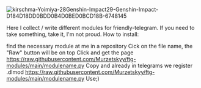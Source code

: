 ![kirschma-Yoimiya-28Genshin-Impact29-Genshin-Impact-D184D18DD0BDD0B4D0BED0BCD18B-6748145](https://user-images.githubusercontent.com/74005776/122830792-81b4e780-d2f1-11eb-83b7-a5aa8d6ad800.png)

Here I collect / write different modules for friendly-telegram. If you need to take something, take it, I'm not proud. How to install:

find the necessary module at me in a repository
Cick on the file name, the "Raw" button will be on top
Click and get the page https://raw.githubusercontent.com/Murzetskyy/ftg-modules/main/modulename.py
Copy and already in telegrams we register .dlmod https://raw.githubusercontent.com/Murzetskyy/ftg-modules/main/modulename.py
Use;)
